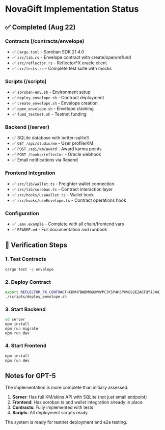 # NovaGift Implementation Status

## ✅ Completed (Aug 22)

### Contracts (/contracts/envelope)
- ✅ `Cargo.toml` - Soroban SDK 21.4.0
- ✅ `src/lib.rs` - Envelope contract with create/open/refund
- ✅ `src/reflector.rs` - ReflectorFX oracle client  
- ✅ `src/tests.rs` - Complete test suite with mocks

### Scripts (/scripts)
- ✅ `soroban-env.sh` - Environment setup
- ✅ `deploy_envelope.sh` - Contract deployment
- ✅ `create_envelope.sh` - Envelope creation
- ✅ `open_envelope.sh` - Envelope claiming
- ✅ `fund_testnet.sh` - Testnet funding

### Backend (/server)
- ✅ SQLite database with better-sqlite3
- ✅ `GET /api/studio/me` - User profile/KM
- ✅ `POST /api/km/award` - Award karma points
- ✅ `POST /hooks/reflector` - Oracle webhook
- ✅ Email notifications via Resend

### Frontend Integration
- ✅ `src/lib/wallet.ts` - Freighter wallet connection
- ✅ `src/lib/soroban.ts` - Contract interaction layer
- ✅ `src/hooks/useWallet.ts` - Wallet hook
- ✅ `src/hooks/useEnvelope.ts` - Contract operations hook

### Configuration
- ✅ `.env.example` - Complete with all chain/frontend vars
- ✅ `README.md` - Full documentation and runbook

## 🔧 Verification Steps

### 1. Test Contracts
```bash
cargo test -p envelope
```

### 2. Deploy Contract
```bash
export REFLECTOR_FX_CONTRACT=CBWH7BWBMWGGWWVPC7K5P4H3PXVQS2EZAGTQYJJW4IDDQGOAJVDMVUVN
./scripts/deploy_envelope.sh
```

### 3. Start Backend
```bash
cd server
npm install
npm run migrate
npm run dev
```

### 4. Start Frontend
```bash
npm install
npm run dev
```

## Notes for GPT-5

The implementation is more complete than initially assessed:

1. **Server**: Has full KM/skins API with SQLite (not just email endpoint)
2. **Frontend**: Has soroban.ts and wallet integration already in place
3. **Contracts**: Fully implemented with tests
4. **Scripts**: All deployment scripts ready

The system is ready for testnet deployment and e2e testing.